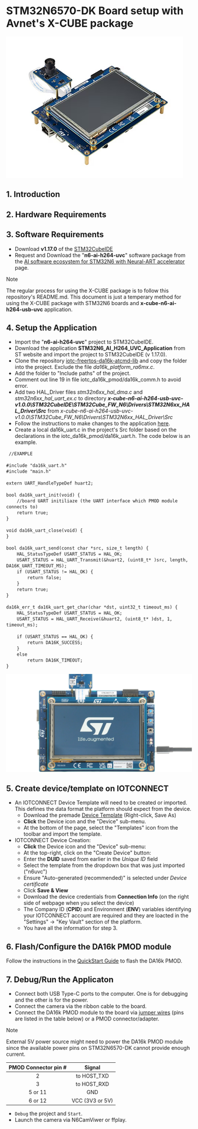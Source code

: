 # STM32N6570-DK Board setup with Avnet's X-CUBE package
<img src="../media/n6.jpg"/>

## 1. Introduction

## 2. Hardware Requirements

## 3. Software Requirements

* Download **v1.17.0** of the [STM32CubeIDE](https://www.st.com/en/development-tools/stm32cubeide.html#get-software)
* Request and Download the "**n6-ai-h264-uvc**" software package from the [AI software ecosystem for STM32N6 with Neural-ART accelerator](https://www.st.com/en/development-tools/stm32n6-ai.html#st-get-software) page.


> [!NOTE]
> The regular process for using the X-CUBE package is to follow this repository's README.md. This document is just a temperary method for using the X-CUBE package with STM32N6 boards and **x-cube-n6-ai-h264-usb-uvc** application.

## 4. Setup the Application
* Import the "**n6-ai-h264-uvc**" project to STM32CubeIDE.
* Download the application **STM32N6_AI_H264_UVC_Application** from ST website and import the project to STM32CubeIDE (v 1.17.0).
* Clone the repository [iotc-freertos-da16k-atcmd-lib](https://github.com/avnet-iotconnect/iotc-freertos-da16k-atcmd-lib/tree/2bf59fac9d2c075767a6f28581db575774e81b0c) and copy the folder into the project. Exclude the file *da16k_platform_ra6mx.c*.
* Add the folder to "Include paths" of the project.
* Comment out line 19 in file iotc_da16k_pmod/da16k_comm.h to avoid error.
* Add two HAL_Driver files *stm32n6xx_hal_dma.c* and *stm32n6xx_hal_uart_ex.c* to directory ***x-cube-n6-ai-h264-usb-uvc-v1.0.0\STM32CubeIDE\STM32Cube_FW_N6\Drivers\STM32N6xx_HAL_Driver\Src*** from *x-cube-n6-ai-h264-usb-uvc-v1.0.0\STM32Cube_FW_N6\Drivers\STM32N6xx_HAL_Driver\Src*
* Follow the instructions to make changes to the application [here](example_main.md).
* Create a local da16k_uart.c in the project's Src folder based on the declarations in the iotc_da16k_pmod/da16k_uart.h. The code below is an example.
```
 //EXAMPLE
 
#include "da16k_uart.h"
#include "main.h"

extern UART_HandleTypeDef huart2;

bool da16k_uart_init(void) {
	//board UART initiliaze (the UART interface which PMOD module connects to)
	return true;
}

void da16k_uart_close(void) {
}

bool da16k_uart_send(const char *src, size_t length) {
	HAL_StatusTypeDef USART_STATUS = HAL_OK;
	USART_STATUS = HAL_UART_Transmit(&huart2, (uint8_t* )src, length, DA16K_UART_TIMEOUT_MS);
	if (USART_STATUS != HAL_OK) {
		return false;
	}
	return true;
}

da16k_err_t da16k_uart_get_char(char *dst, uint32_t timeout_ms) {
	HAL_StatusTypeDef USART_STATUS = HAL_OK;
	USART_STATUS = HAL_UART_Receive(&huart2, (uint8_t* )dst, 1, timeout_ms);

	if (USART_STATUS == HAL_OK) {
		return DA16K_SUCCESS;
	}
	else
		return DA16K_TIMEOUT;
}
```



<img src="../media/n6-2.png"/>

## 5. Create device/template on IOTCONNECT
* An IOTCONNECT Device Template will need to be created or imported. This defines the data format the platform should expect from the device.
  * Download the premade  [Device Template](n6uvc_template.JSON) (Right-click, Save As)
  * **Click** the Device icon and the "Device" sub-menu.
  * At the bottom of the page, select the "Templates" icon from the toolbar and import the template.
* IOTCONNECT Device Creation:
  * **Click** the Device icon and the "Device" sub-menu:
  * At the top-right, click on the "Create Device" button:
  * Enter the **DUID** saved from earlier in the *Unique ID* field
  * Select the template from the dropdown box that was just imported ("n6uvc")
  * Ensure "Auto-generated (recommended)" is selected under *Device certificate*
  * Click **Save & View**
  * Download the device credentials from **Connection Info** (on the right side of webpage when you select the device)
  * The Company ID (**CPID**) and Environment (**ENV**) variables identifying your IOTCONNECT account are required and they are loacted in the "Settings" -> "Key Vault" section of the platform.
  * You have all the information for step 3.
  
## 6. Flash/Configure the DA16k PMOD module
Follow the instructions in the [QuickStart Guide](https://github.com/avnet-iotconnect/iotc-dialog-da16k-sdk/blob/main/doc/QUICKSTART.md) to flash the DA16k PMOD.

## 7. Debug/Run the Applicaton
* Connect both USB Type-C ports to the computer. One is for debugging and the other is for the power.
* Connect the camera via the ribbon cable to the board.
* Connect the DA16k PMOD module to the board via [jumper wires](https://www.newark.com/multicomp-pro/mp006283/jumper-wire-kit-male-to-female/dp/15AJ6557) (pins are listed in the table below) or a PMOD connector/adapter.
> [!NOTE]
> External 5V power source might need to power the DA16k PMOD module since the available power pins on STM32N6570-DK cannot provide enough current.

| PMOD Connector pin # |     Signal      |             
|:--------------------:|:---------------:| 
|          2           |   to HOST_TXD   | 
|          3           |   to HOST_RXD   | 
|       5  or 11       |       GND       |
|       6  or 12       | VCC (3V3 or 5V) |

* `Debug` the project and `Start`.
* Launch the camera via N6CamViwer or ffplay.
